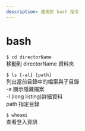 ```yaml
---
description: 適用於 bash 指令
---
```


# bash

`$ cd directorName`  
移動到 directorName 資料夾

`$ ls [-al] [path]`  
列出當前目錄中的檔案與子目錄  
-a 顯示隱藏檔案  
-l \(long listing\)詳細資料  
path 指定目錄

`$ whoami`  
查看登入資訊

